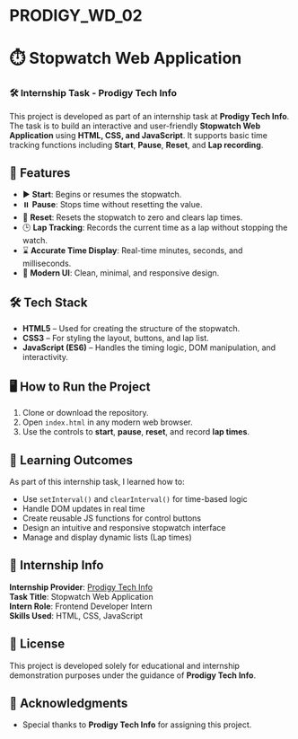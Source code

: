 # PRODIGY_WD_02

# ⏱️ Stopwatch Web Application

### 🛠️ Internship Task - Prodigy Tech Info
This project is developed as part of an internship task at **Prodigy Tech Info**. The task is to build an interactive and user-friendly **Stopwatch Web Application** using **HTML, CSS, and JavaScript**. It supports basic time tracking functions including **Start**, **Pause**, **Reset**, and **Lap recording**.

## 📌 Features
- ▶️ **Start**: Begins or resumes the stopwatch.
- ⏸️ **Pause**: Stops time without resetting the value.
- 🔄 **Reset**: Resets the stopwatch to zero and clears lap times.
- 🕒 **Lap Tracking**: Records the current time as a lap without stopping the watch.
- ⌛ **Accurate Time Display**: Real-time minutes, seconds, and milliseconds.
- 🎨 **Modern UI**: Clean, minimal, and responsive design.

## 🛠️ Tech Stack
- **HTML5** – Used for creating the structure of the stopwatch.
- **CSS3** – For styling the layout, buttons, and lap list.
- **JavaScript (ES6)** – Handles the timing logic, DOM manipulation, and interactivity.


## 🖥️ How to Run the Project
1. Clone or download the repository.
2. Open `index.html` in any modern web browser.
3. Use the controls to **start**, **pause**, **reset**, and record **lap times**.

## 🧠 Learning Outcomes
As part of this internship task, I learned how to:
- Use `setInterval()` and `clearInterval()` for time-based logic
- Handle DOM updates in real time
- Create reusable JS functions for control buttons
- Design an intuitive and responsive stopwatch interface
- Manage and display dynamic lists (Lap times)


## 🏢 Internship Info
**Internship Provider**: [Prodigy Tech Info](https://prodigyinfotech.dev/)  
**Task Title**: Stopwatch Web Application  
**Intern Role**: Frontend Developer Intern  
**Skills Used**: HTML, CSS, JavaScript


## 📃 License
This project is developed solely for educational and internship demonstration purposes under the guidance of **Prodigy Tech Info**.

## 🙌 Acknowledgments
- Special thanks to **Prodigy Tech Info** for assigning this project.



